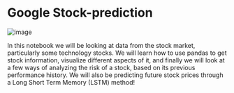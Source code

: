 # Google Stock-prediction

![image](https://user-images.githubusercontent.com/100334542/176998558-2e4df595-e5df-4c27-bd56-4f36ae11bc36.png)


In this notebook we will be looking at data from the stock market, particularly some technology stocks. We will learn how to use pandas to get stock information, visualize different aspects of it, and finally we will look at a few ways of analyzing the risk of a stock, based on its previous performance history. We will also be predicting future stock prices through a Long Short Term Memory (LSTM) method!
